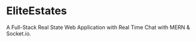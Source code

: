# EliteEstates
A Full-Stack Real State Web Application with Real Time Chat with MERN &amp; Socket.io.

